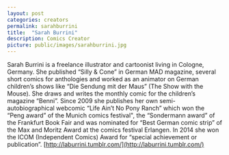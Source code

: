 ```yaml
---
layout: post
categories: creators
permalink: sarahburrini
title:  "Sarah Burrini"
description: Comics Creator
picture: public/images/sarahburrini.jpg
---
```


Sarah Burrini is a freelance illustrator and cartoonist living in Cologne, Germany. She published “Silly & Cone” in German MAD magazine, several short comics for anthologies and worked as an animator on German children’s shows like “Die Sendung mit der Maus” (The Show with the Mouse).  She draws and writes the monthly comic for the children’s magazine “Benni”. 
Since 2009 she publishes her own semi-autobiographical webcomic “Life Ain’t No Pony Ranch” which won the “Peng award” of the Munich comics festival", the “Sondermann award” of the Frankfurt Book Fair and was nominated for “Best German comic strip” of the Max and Moritz Award at the comics festival Erlangen.
In 2014 she won the ICOM (Independent Comics) Award for “special achievement or publication”.
[http://laburrini.tumblr.com/](http://laburrini.tumblr.com/)
